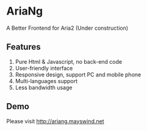 # AriaNg
A Better Frontend for Aria2 (Under construction)

## Features
1. Pure Html & Javascript, no back-end code
2. User-friendly interface
3. Responsive design, support PC and mobile phone
4. Multi-languages support
5. Less bandwidth usage

## Demo
Please visit http://ariang.mayswind.net
